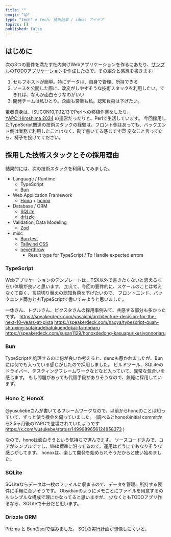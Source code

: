 ```yaml
---
title: ""
emoji: "😊"
type: "tech" # tech: 技術記事 / idea: アイデア
topics: []
published: false
---
```


## はじめに

次の3つの要件を満たす社内向けWebアプリケーションを作るにあたり、[サンプルのTODOアプリケーションを作成した](https://github.com/kfly8/sample-todoapp-honox-zod-drizzle)ので、その紹介と感想を書きます。

1. セルフホストが簡単。特にデータは、自身で管理、所持できる
2. ソースを公開した際に、改変がしやすそうな技術スタックを利用したい。できれば、なんか面白そうなのがいい
3. 開発チームは私ひとり。企画も営業も私。認知負荷は下げたい。

筆者自身は、ISUCON10,11,12,13でPerlへの移植作業をしたり、[YAPC::Hiroshima 2024](https://yapcjapan.org/2024hiroshima/) の運営だったりと、Perlで生活しています。
今回採用したTypeScript関連の技術スタックの経験は、フロント側はあっても、バックエンド側は業務で利用したことはなく、勘で書いてる感じです😇
変なこと言ってたら、椅子を投げてください。

## 採用した技術スタックとその採用理由

結果的には、次の技術スタックを利用してみました。

- Language / Runtime
    - TypeScript
    - [Bun](https://bun.sh/)
- Web Application Framework
    - [Hono](https://hono.dev/) + [honox](https://github.com/honojs/honox)
- Database / ORM
    - [SQLite](https://www.sqlite.org/)
    - [drizzle](https://orm.drizzle.team/)
- Validation, Data Modeling
    - [Zod](https://zod.dev/)
- misc
    - [Bun test](https://bun.sh/docs/cli/test)
    - [Tailwind CSS](https://tailwindcss.com/)
    - [neverthrow](https://github.com/supermacro/neverthrow)
        - Result type for TypeScript / To Handle expected errors

### TypeScript

Webアプリケーションのテンプレートは、TSX以外で書きたくないと思えるくらい体験が良いと思います。
加えて、今回の要件的に、スケールのことは考えなくて良く、言語切り替えの認知負荷を下げたいので、
フロントエンド、バックエンド両方ともTypeScriptで書いてみようと思いました。

一休さん、トグルさん、ピクスタさんの採用事例みて、共感する部分も多かったです。
https://speakerdeck.com/yasaichi/architecture-decision-for-the-next-10-years-at-pixta
https://speakerdeck.com/naoya/typescript-guan-shu-xing-sutairudebatukuendokai-fa-noriaru
https://speakerdeck.com/susan1129/honoxdedong-kasuapurikesiyonnoriaru

### Bun

TypeScriptを処理するのに何が良いか考えると、denoも惹かれましたが、Bunには何でも入っている感じがしたので採用しました。
ビルドツール、SQLiteのドライバー、テスティングフレームワークなどなど入っていて、異常な気合いを感じます。
もし問題があっても代替手段がありそうなので、気軽に採用しています。

### Hono と HonoX

@yusukebeさんが書いてるフレームワークなので、以前からhonoのことは知っていて、ずっと使う機会を伺っていました。
(調べるとhonoのinitial commitから2.5ヶ月後のYAPCで登壇されていたようです
https://x.com/yusukebe/status/1499989656124858373 )

なので、honoは面白そうという気持ちで選んでます。
ソースコード込みで、コアがシンプルですし、Web標準に沿ってるので、運用はどうにでもなりそうな感じがしてます。
honoxは、楽して開発を始められそうだからと使い始めました。

### SQLite

SQLiteならデータは一枚のファイルに収まるので、データを管理、所持する要件に手軽に合いそうです。
Obsidianのようにメモごとにファイルを用意するのもシンプルな構成で理にかなってると思いますが、
少なくともTODOアプリ作るなら、SQLiteで十分だと思います。

### Drizzle ORM

Prizma と Bunのsqlで悩みました。
SQLの実行計画が想像しにくいと、


